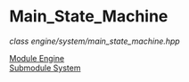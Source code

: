 # Main_State_Machine
*class*
*engine/system/main_state_machine.hpp*

[Module Engine](../engine.md)  
[Submodule System](system.md)
